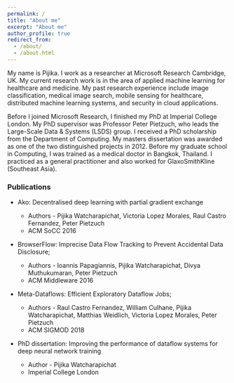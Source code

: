 ```yaml
---
permalink: /
title: "About me"
excerpt: "About me"
author_profile: true
redirect_from: 
  - /about/
  - /about.html
---
```


My name is Pijika. I work as a researcher at Microsoft Research Cambridge, UK. My current research work is in the area of applied machine learning for healthcare and medicine. My past research experience include image classification, medical image search, mobile sensing for healthcare, distributed machine learning systems, and security in cloud applications.

Before I joined Microsoft Research, I finished my PhD at Imperial College London. My PhD supervisor was Professor Peter Pietzuch, who leads the Large-Scale Data & Systems (LSDS) group. I received a PhD scholarship from the Department of Computing. My masters dissertation was awarded as one of the two distinguished projects in 2012. Before my graduate school in Computing, I was trained as a medical doctor in Bangkok, Thailand. I practiced as a general practitioner and also worked for GlaxoSmithKline (Southeast Asia).




### Publications

* Ako: Decentralised deep learning with partial gradient exchange 
  * Authors - Pijika Watcharapichat, Victoria Lopez Morales, Raul Castro Fernandez, Peter Pietzuch
  * ACM SoCC 2016

* BrowserFlow: Imprecise Data Flow Tracking to Prevent Accidental Data Disclosure;
  * Authors - Ioannis Papagiannis, Pijika Watcharapichat, Divya Muthukumaran, Peter Pietzuch
  * ACM Middleware 2016

* Meta-Dataflows: Efficient Exploratory Dataflow Jobs;
  * Authors - Raul Castro Fernandez, William Culhane, Pijika Watcharapichat, Matthias Weidlich, Victoria Lopez Morales, Peter Pietzuch
  * ACM SIGMOD 2018
  
* PhD dissertation: Improving the performance of dataflow systems for deep neural network training
  * Author - Pijika Watcharapichat
  * Imperial College London

